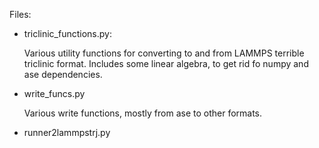 Files:

- triclinic_functions.py:

    Various utility functions for converting to and from LAMMPS terrible triclinic format. Includes some linear algebra, to get rid fo numpy and ase dependencies.

- write_funcs.py

    Various write functions, mostly from ase to other formats.

- runner2lammpstrj.py
